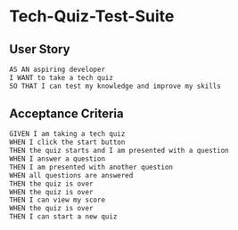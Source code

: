 # Tech-Quiz-Test-Suite
## User Story

```md
AS AN aspiring developer
I WANT to take a tech quiz
SO THAT I can test my knowledge and improve my skills
```
## Acceptance Criteria

```md
GIVEN I am taking a tech quiz
WHEN I click the start button
THEN the quiz starts and I am presented with a question
WHEN I answer a question
THEN I am presented with another question
WHEN all questions are answered
THEN the quiz is over
WHEN the quiz is over
THEN I can view my score
WHEN the quiz is over
THEN I can start a new quiz
```
